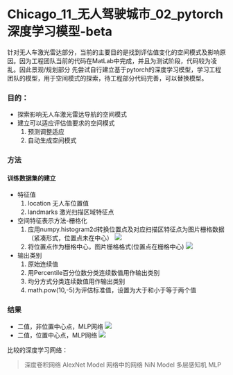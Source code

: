 # Chicago_11_无人驾驶城市_02_pytorch深度学习模型-beta
针对无人车激光雷达部分，当前的主要目的是找到评估值变化的空间模式及影响原因。因为工程团队当前的代码在MatLab中完成，并且为测试阶段，代码较为凌乱。因此景观/规划部分
先尝试自行建立基于pytorch的深度学习模型，学习工程团队的模型，用于空间模式的探索，待工程部分代码完善，可以替换模型。
### 目的：
* 探索影响无人车激光雷达导航的空间模式
* 建立可以适应评估值要求的空间模式
  1. 预测调整适应
  2. 自动生成空间模式
### 方法
#### 训练数据集的建立
* 特征值
  1. location 无人车位置值
  2. landmarks  激光扫描区域特征点
* 空间特征表示方法-栅格化
  1. 应用numpy.histogram2d转换位置点及对应扫描区特征点为图片栅格数据（紧凑形式，位置点未在中心）
  ![](https://github.com/richieBao/python-urbanPlanning/blob/master/images/41_02.jpg)
  2. 将位置点作为栅格中心，图片栅格格式(位置点在栅格中心)
  ![](https://github.com/richieBao/python-urbanPlanning/blob/master/images/41_01.jpg)
* 输出类别
  1. 原始连续值
  2. 用Percentile百分位数分类连续数值用作输出类别
  3. 均分方式分类连续数值用作输出类别
  4. math.pow(10,-5)为评估标准值，设置为大于和小于等于两个值
### 结果
* 二值，非位置中心点，MLP网络
![](https://github.com/richieBao/python-urbanPlanning/blob/master/images/41_04.jpg)
* 二值，位置中心点，MLP网络
![](https://github.com/richieBao/python-urbanPlanning/blob/master/images/41_03.jpg)

比较的深度学习网络：
> 深度卷积网络 AlexNet Model
> 网络中的网络 NiN Model
> 多层感知机 MLP
